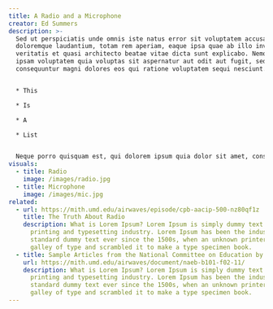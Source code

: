 ```yaml
---
title: A Radio and a Microphone
creator: Ed Summers
description: >-
  Sed ut perspiciatis unde omnis iste natus error sit voluptatem accusantium
  doloremque laudantium, totam rem aperiam, eaque ipsa quae ab illo inventore
  veritatis et quasi architecto beatae vitae dicta sunt explicabo. Nemo enim
  ipsam voluptatem quia voluptas sit aspernatur aut odit aut fugit, sed quia
  consequuntur magni dolores eos qui ratione voluptatem sequi nesciunt.


  * This

  * Is

  * A

  * List


  Neque porro quisquam est, qui dolorem ipsum quia dolor sit amet, consectetur, adipisci velit, sed quia non numquam eius modi tempora incidunt ut labore et dolore magnam aliquam quaerat voluptatem. Ut enim ad minima veniam, quis nostrum exercitationem ullam corporis suscipit laboriosam, nisi ut aliquid ex ea commodi consequatur? Quis autem vel eum iure reprehenderit qui in ea voluptate velit esse quam nihil molestiae consequatur, vel illum qui dolorem eum fugiat quo voluptas nulla pariatur?
visuals:
  - title: Radio
    image: /images/radio.jpg
  - title: Microphone
    image: /images/mic.jpg
related:
  - url: https://mith.umd.edu/airwaves/episode/cpb-aacip-500-nz80qf1z
    title: The Truth About Radio
    description: What is Lorem Ipsum? Lorem Ipsum is simply dummy text of the
      printing and typesetting industry. Lorem Ipsum has been the industry's
      standard dummy text ever since the 1500s, when an unknown printer took a
      galley of type and scrambled it to make a type specimen book.
  - title: Sample Articles from the National Committee on Education by Radio (1935)
    url: https://mith.umd.edu/airwaves/document/naeb-b101-f02-11/
    description: What is Lorem Ipsum? Lorem Ipsum is simply dummy text of the
      printing and typesetting industry. Lorem Ipsum has been the industry's
      standard dummy text ever since the 1500s, when an unknown printer took a
      galley of type and scrambled it to make a type specimen book.
---
```

